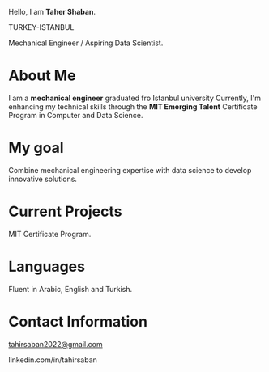 Hello, I am **Taher Shaban**.

TURKEY-ISTANBUL

Mechanical Engineer / Aspiring Data Scientist.

# About Me

I am a **mechanical engineer** graduated fro Istanbul university Currently,
 I'm enhancing my technical skills through the **MIT Emerging Talent**
 Certificate Program in Computer and Data Science.

# My goal

Combine mechanical engineering expertise with data science to develop
 innovative solutions.

# Current Projects

MIT Certificate Program.

# Languages

Fluent in Arabic, English and Turkish.

# Contact Information

<tahirsaban2022@gmail.com>

linkedin.com/in/tahirsaban
